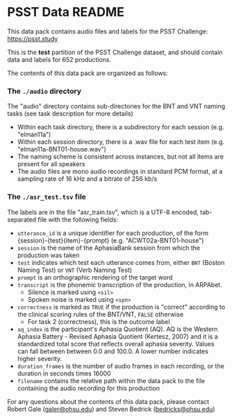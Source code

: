 # PSST Data README

This data pack contains audio files and labels for the PSST Challenge: https://psst.study

This is the **test** partition of the PSST Challenge dataset, and should contain data and labels for 652 productions.

The contents of this data pack are organized as follows:

### The `./audio` directory

The "audio" directory contains sub-directories for the BNT and VNT naming tasks (see task description for more details)

- Within each task directory, there is a subdirectory for each session (e.g. "elman11a")
- Within each session directory, there is a .wav file for each test item (e.g. "elman11a-BNT01-house.wav")
- The naming scheme is consistent across instances, but not all items are present for all speakers
- The audio files are mono audio recordings in standard PCM format, at a sampling rate of 16 kHz and a bitrate of 256 kb/s

### The `./asr_test.tsv` file

The labels are in the file "asr_train.tsv", which is a UTF-8 encoded, tab-separated file with the following fields:

  - `utterance_id` is a unique identifier for each production, of the form {session}-{test}{item}-{prompt} (e.g. "ACWT02a-BNT01-house")
  - `session` is the name of the AphasiaBank session from which the production was taken
  - `test` indicates which test each utterance comes from, either `BNT` (Boston Naming Test) or `VNT` (Verb Naming Test)
  - `prompt` is an orthographic rendering of the target word
  - `transcript` is the phonemic transcription of the production, in ARPAbet.
      - Silence is marked using `<sil>`
      - Spoken noise is marked using `<spn>`
  - `correctness` is marked as `TRUE` if the production is "correct" according to the clinical scoring rules of the BNT/VNT, `FALSE` otherwise
      - For task 2 (correctness), this is the outcome label
  - `aq_index` is the participant's Aphasia Quotient (AQ).  AQ is the Western Aphasia Battery - Revised Aphasia Quotient (Kertesz, 2007) and it is a standardized total score that reflects overall aphasia severity. Values can fall between between 0.0 and 100.0. A lower number indicates higher severity.
  - `duration_frames` is the number of audio frames in each recording, or the duration in seconds times 16000
  - `filename` contains the relative path within the data pack to the file containing the audio recording for this production

For any questions about the contents of this data pack, please contact Robert Gale (galer@ohsu.edu) and Steven Bedrick (bedricks@ohsu.edu)
